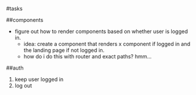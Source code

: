 #tasks

##components
- figure out how to render components based on whether user is logged in.
    - idea: create a component that renders x component if logged in and the landing page if not logged in.
    - how do i do this with router and exact paths? hmm...

##auth
1. keep user logged in
2. log out

